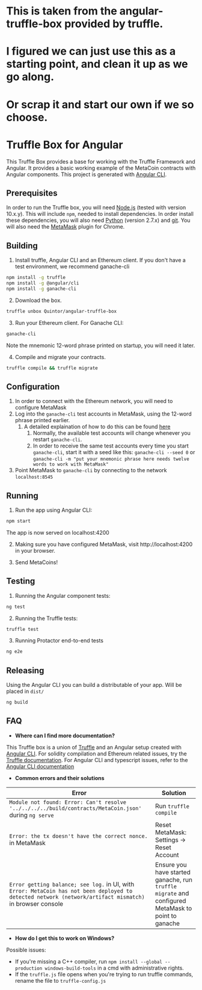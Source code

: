 # This is taken from the angular-truffle-box provided by truffle.
# I figured we can just use this as a starting point, and clean it up as we go along. 
# Or scrap it and start our own if we so choose.


# Truffle Box for Angular

This Truffle Box provides a base for working with the Truffle Framework and Angular.
It provides a basic working example of the MetaCoin contracts with Angular components.
This project is generated with [Angular CLI](https://cli.angular.io/).

## Prerequisites

In order to run the Truffle box, you will need [Node.js](https://nodejs.org) (tested with version 10.x.y). This will include `npm`, needed
to install dependencies. In order install these dependencies, you will also need [Python](https://www.python.org) (version 2.7.x) and
[git](https://git-scm.com/downloads). You will also need the [MetaMask](https://metamask.io/) plugin for Chrome.

## Building

1. Install truffle, Angular CLI and an Ethereum client. If you don't have a test environment, we recommend ganache-cli
  ```bash
  npm install -g truffle
  npm install -g @angular/cli
  npm install -g ganache-cli
  ```

2. Download the box.
  ```bash
  truffle unbox Quintor/angular-truffle-box
  ```

3. Run your Ethereum client. For Ganache CLI:
  ```bash
  ganache-cli
  ```
Note the mnemonic 12-word phrase printed on startup, you will need it later.

4. Compile and migrate your contracts.
  ```bash
  truffle compile && truffle migrate
  ```

## Configuration
1. In order to connect with the Ethereum network, you will need to configure MetaMask
2. Log into the `ganache-cli` test accounts in MetaMask, using the 12-word phrase printed earlier.
    1. A detailed explaination of how to do this can be found [here](http://truffleframework.com/docs/advanced/truffle-with-metamask#using-the-browser-extension)
        1. Normally, the available test accounts will change whenever you restart `ganache-cli`.
        2. In order to receive the same test accounts every time you start `ganache-cli`, start it with a seed like this: `ganache-cli --seed 0` or `ganache-cli -m "put your mnemonic phrase here needs twelve words to work with MetaMask"`
3. Point MetaMask to `ganache-cli` by connecting to the network `localhost:8545` 


## Running

1. Run the app using Angular CLI:
  ```bash
  npm start
  ```
The app is now served on localhost:4200

2. Making sure you have configured MetaMask, visit http://localhost:4200 in your browser.

3. Send MetaCoins!

## Testing

1. Running the Angular component tests:
  ```bash
  ng test
  ```

2. Running the Truffle tests:
  ```bash
  truffle test
  ```

3. Running Protactor end-to-end tests

  ```bash
  ng e2e
  ```
## Releasing
Using the Angular CLI you can build a distributable of your app. Will be placed in `dist/`

  ```bash
  ng build
  ```

## FAQ

* __Where can I find more documentation?__

This Truffle box is a union of [Truffle](http://truffleframework.com/) and an Angular setup created with [Angular CLI](https://cli.angular.io/).
For solidity compilation and Ethereum related issues, try the [Truffle documentation](http://truffleframework.com/docs/).
For Angular CLI and typescript issues, refer to the [Angular CLI documentation](https://github.com/angular/angular-cli/wiki)

* __Common errors and their solutions__

| Error | Solution |
|-------|----------|
| `Module not found: Error: Can't resolve '../../../../build/contracts/MetaCoin.json'` during `ng serve` | Run `truffle compile` |
| `Error: the tx doesn't have the correct nonce.` in MetaMask | Reset MetaMask: Settings -> Reset Account |
| `Error getting balance; see log.` in UI, with `Error: MetaCoin has not been deployed to detected network (network/artifact mismatch)` in browser console | Ensure you have started ganache, run `truffle migrate` and configured MetaMask to point to ganache |



* __How do I get this to work on Windows?__

Possible issues:

- If you're missing a C++ compiler, run `npm install --global --production windows-build-tools` in a cmd with administrative rights.
- If the `truffle.js` file opens when you're trying to run truffle commands, rename the file to `truffle-config.js`
